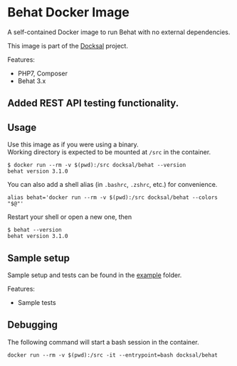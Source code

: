# Behat Docker Image


A self-contained Docker image to run Behat with no external dependencies.

This image is part of the [Docksal](http://docksal.io) project.

Features:

- PHP7, Composer
- Behat 3.x

## Added REST API testing functionality.


## Usage

 

Use this image as if you were using a binary.  
Working directory is expected to be mounted at `/src` in the container.

```
$ docker run --rm -v $(pwd):/src docksal/behat --version
behat version 3.1.0
```

You can also add a shell alias (in `.bashrc`, `.zshrc`, etc.) for convenience.

```
alias behat='docker run --rm -v $(pwd):/src docksal/behat --colors "$@"'
```

Restart your shell or open a new one, then

```
$ behat --version
behat version 3.1.0
```


## Sample setup

Sample setup and tests can be found in the [example](example) folder.
 
Features:

- Sample tests

## Debugging

The following command will start a bash session in the container.

```
docker run --rm -v $(pwd):/src -it --entrypoint=bash docksal/behat
```
